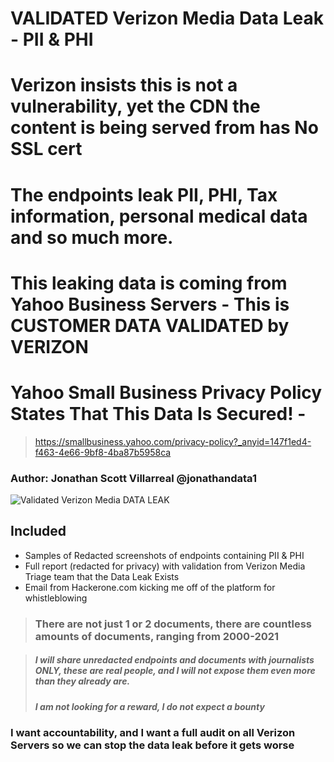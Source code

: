# VALIDATED Verizon Media Data Leak - PII & PHI
# Verizon insists this is not a vulnerability, yet the CDN the content is being served from has No SSL cert
# The endpoints leak PII, PHI, Tax information, personal medical data and so much more. 
# This leaking data is coming from Yahoo Business Servers - This is CUSTOMER DATA VALIDATED by VERIZON
# Yahoo Small Business Privacy Policy States That This Data Is Secured! - 
> https://smallbusiness.yahoo.com/privacy-policy?_anyid=147f1ed4-f463-4e66-9bf8-4ba87b5958ca
### Author: Jonathan Scott Villarreal  @jonathandata1
![Validated Verizon Media DATA LEAK](https://i.postimg.cc/dtvvGvDF/Untitled-design-Max-Quality-66.jpg)


## Included
- Samples of Redacted screenshots of endpoints containing PII & PHI
- Full report (redacted for privacy) with validation from Verizon Media Triage team that the Data Leak Exists 
- Email from Hackerone.com kicking me off of the platform for whistleblowing

> ### There are not just 1 or 2 documents, there are countless amounts of documents, ranging from 2000-2021

> ##### I will share unredacted endpoints and documents with journalists ONLY, these are real people, and I will not expose them even more than they already are. 
> ##### I am not looking for a reward, I do not expect a bounty

### I want accountability, and I want a full audit on all Verizon Servers so we can stop the data leak before it gets worse



